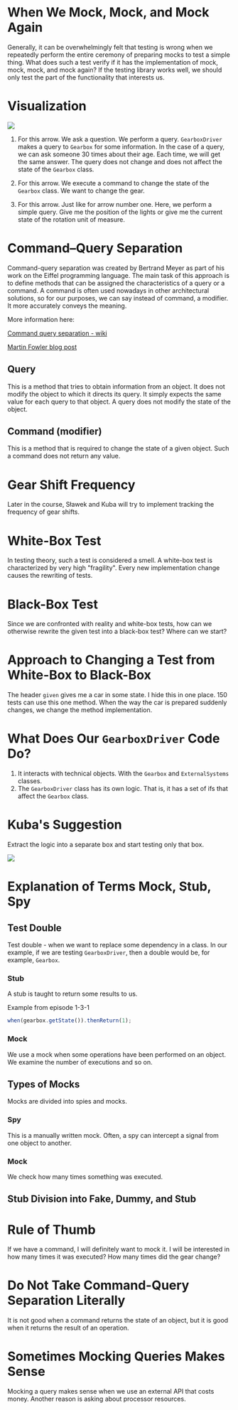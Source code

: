 # When We Mock, Mock, and Mock Again
Generally, it can be overwhelmingly felt that testing is wrong when we repeatedly perform the entire ceremony of preparing mocks to test a simple thing. What does such a test verify if it has the implementation of mock, mock, mock, and mock again? If the testing library works well, we should only test the part of the functionality that interests us.

# Visualization

![](./screen-1.png)

1. For this arrow. We ask a question. We perform a query. `GearboxDriver` makes a query to `Gearbox` for some information.
In the case of a query, we can ask someone 30 times about their age. Each time, we will get the same answer. The query does not change and does not affect the state of the `Gearbox` class.

2. For this arrow. We execute a command to change the state of the `Gearbox` class. We want to change the gear.

3. For this arrow. Just like for arrow number one. Here, we perform a simple query. Give me the position of the lights or give me the current state of the rotation unit of measure.

# Command–Query Separation
Command-query separation was created by Bertrand Meyer as part of his work on the Eiffel programming language. The main task of this approach is to define methods that can be assigned the characteristics of a query or a command. A command is often used nowadays in other architectural solutions, so for our purposes, we can say instead of command, a modifier. It more accurately conveys the meaning.

More information here:

[Command query separation - wiki](https://en.wikipedia.org/wiki/Command%E2%80%93query_separation)

[Martin Fowler blog post](https://martinfowler.com/bliki/CommandQuerySeparation.html)

## Query
This is a method that tries to obtain information from an object. It does not modify the object to which it directs its query. It simply expects the same value for each query to that object. A query does not modify the state of the object.

## Command (modifier)
This is a method that is required to change the state of a given object. Such a command does not return any value.

# Gear Shift Frequency
Later in the course, Sławek and Kuba will try to implement tracking the frequency of gear shifts.

# White-Box Test
In testing theory, such a test is considered a smell. A white-box test is characterized by very high "fragility". Every new implementation change causes the rewriting of tests.

# Black-Box Test
Since we are confronted with reality and white-box tests, how can we otherwise rewrite the given test into a black-box test? Where can we start?

# Approach to Changing a Test from White-Box to Black-Box
The header `given` gives me a car in some state. I hide this in one place. 150 tests can use this one method. When the way the car is prepared suddenly changes, we change the method implementation.

# What Does Our `GearboxDriver` Code Do?
1. It interacts with technical objects. With the `Gearbox` and `ExternalSystems` classes.
2. The `GearboxDriver` class has its own logic. That is, it has a set of ifs that affect the `Gearbox` class.

# Kuba's Suggestion
Extract the logic into a separate box and start testing only that box.

![](./screen-2.png)

# Explanation of Terms Mock, Stub, Spy

## Test Double
Test double - when we want to replace some dependency in a class. In our example, if we are testing `GearboxDriver`, then a double would be, for example, `Gearbox`.

### Stub
A stub is taught to return some results to us.

Example from episode 1-3-1

```typescript
when(gearbox.getState()).thenReturn(1);
```

### Mock
We use a mock when some operations have been performed on an object. We examine the number of executions and so on.

## Types of Mocks
Mocks are divided into spies and mocks.

### Spy
This is a manually written mock. Often, a spy can intercept a signal from one object to another.

### Mock
We check how many times something was executed.

## Stub Division into Fake, Dummy, and Stub

# Rule of Thumb
If we have a command, I will definitely want to mock it. I will be interested in how many times it was executed? How many times did the gear change?

# Do Not Take Command-Query Separation Literally
It is not good when a command returns the state of an object, but it is good when it returns the result of an operation.

# Sometimes Mocking Queries Makes Sense
Mocking a query makes sense when we use an external API that costs money. Another reason is asking about processor resources.